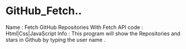 # GitHub_Fetch..
Name : Fetch GitHub Repositories With Fetch API
code : Html|Css|JavaScript
Info : This program will show the Repositories and stars in Github by typing the user name .
